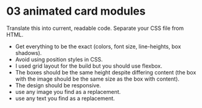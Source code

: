 # 03 animated card modules

Translate this into current, readable code. Separate your CSS file from HTML.
- Get everything to be the exact (colors, font size, line-heights, box shadows). 
- Avoid using position styles in CSS.
- I used grid layout for the build but you should use flexbox. 
- The boxes should be the same height despite differing content (the box with the image should be the same size as the box with content).
- The design should be responsive.
- use any image you find as a replacement. 
- use any text you find as a replacement. 
